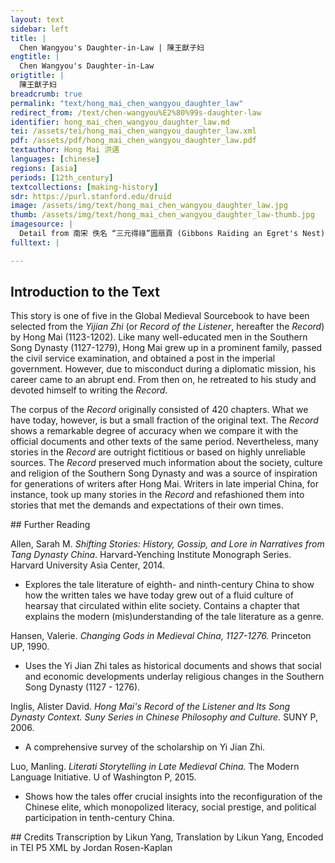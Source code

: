 ```yaml
---
layout: text
sidebar: left
title: |
  Chen Wangyou's Daughter-in-Law | 陳王猷子妇
engtitle: |
  Chen Wangyou's Daughter-in-Law
origtitle: |
  陳王猷子妇
breadcrumb: true
permalink: "text/hong_mai_chen_wangyou_daughter_law"
redirect_from: /text/chen-wangyou%E2%80%99s-daughter-law
identifier: hong_mai_chen_wangyou_daughter_law.md
tei: /assets/tei/hong_mai_chen_wangyou_daughter_law.xml
pdf: /assets/pdf/hong_mai_chen_wangyou_daughter_law.pdf
textauthor: Hong Mai 洪邁
languages: [chinese]
regions: [asia]
periods: [12th_century]
textcollections: [making-history]
sdr: https://purl.stanford.edu/druid 
image: /assets/img/text/hong_mai_chen_wangyou_daughter_law.jpg
thumb: /assets/img/text/hong_mai_chen_wangyou_daughter_law-thumb.jpg
imagesource: |
  Detail from 南宋 佚名 “三元得祿”圖扇頁 (Gibbons Raiding an Egret's Nest), Artist Unknown, late 12th century, Metropolitan Museum of Art, Accession Number: 13.100.104 [Public Domain]
fulltext: |

--- 
```

## Introduction to the Text 
<p>This story is one of five in the Global Medieval Sourcebook to have been selected from the <em>Yijian Zhi</em> (or <em>Record of the Listener</em>, hereafter the <em>Record</em>) by Hong Mai (1123-1202). Like many well-educated men in the Southern Song Dynasty (1127-1279), Hong Mai grew up in a prominent family, passed the civil service examination, and obtained a post in the imperial government. However, due to misconduct during a diplomatic mission, his career came to an abrupt end. From then on, he retreated to his study and devoted himself to writing the <em>Record</em>.</p> <p>The corpus of the <em>Record</em> originally consisted of 420 chapters. What we have today, however, is but a small fraction of the original text. The <em>Record</em> shows a remarkable degree of accuracy when we compare it with the official documents and other texts of the same period. Nevertheless, many stories in the <em>Record</em> are outright fictitious or based on highly unreliable sources. The <em>Record</em> preserved much information about the society, culture and religion of the Southern Song Dynasty and was a source of inspiration for generations of writers after Hong Mai. Writers in late imperial China, for instance, took up many stories in the <em>Record</em> and refashioned them into stories that met the demands and expectations of their own times.</p>
## Further Reading 
<p>Allen, Sarah M. <em>Shifting Stories: History, Gossip, and Lore in Narratives from Tang Dynasty China</em>. Harvard-Yenching Institute Monograph Series. Harvard University Asia Center, 2014.</p> <ul> <li>Explores the tale literature of eighth- and ninth-century China to show how the written tales we have today grew out of a fluid culture of hearsay that circulated within elite society. Contains a chapter that explains the modern (mis)understanding of the tale literature as a genre.</li> </ul> <p>Hansen, Valerie. <em>Changing Gods in Medieval China, 1127-1276.</em> Princeton UP, 1990.</p> <ul> <li>Uses the Yi Jian Zhi tales as historical documents and shows that social and economic developments underlay religious changes in the Southern Song Dynasty (1127 - 1276).</li> </ul> <p>Inglis, Alister David. <em>Hong Mai's Record of the Listener and Its Song Dynasty Context. Suny Series in Chinese Philosophy and Culture.</em> SUNY P, 2006.</p> <ul> <li>A comprehensive survey of the scholarship on Yi Jian Zhi. </li> </ul> <p>Luo, Manling. <em>Literati Storytelling in Late Medieval China.</em> The Modern Language Initiative. U of Washington P, 2015.</p> <ul> <li>Shows how the tales offer crucial insights into the reconfiguration of the Chinese elite, which monopolized literacy, social prestige, and political participation in tenth-century China.</li> </ul>
## Credits
Transcription by Likun Yang, Translation by Likun Yang, Encoded in TEI P5 XML by Jordan Rosen-Kaplan
